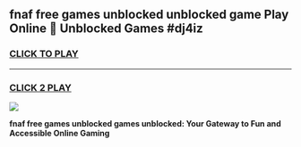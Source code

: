 
## fnaf free games unblocked unblocked game Play Online 👋 Unblocked Games #dj4iz
<h3>
<a href="https://premium.freeplayer.one?title=fnaf_free_games_unblocked&ref=21F">CLICK TO PLAY</a></h3>
<hr>

<h3>
<a href="https://premium.freeplayer.one?title=fnaf_free_games_unblocked&ref=21F">CLICK 2 PLAY</a>
  
</h3>

<a href="https://premium.freeplayer.one?title=fnaf_free_games_unblocked&ref=21F/"><img src="https://clearcache.store/games.png"></a>


**fnaf free games unblocked games unblocked: Your Gateway to Fun and Accessible Online Gaming**
